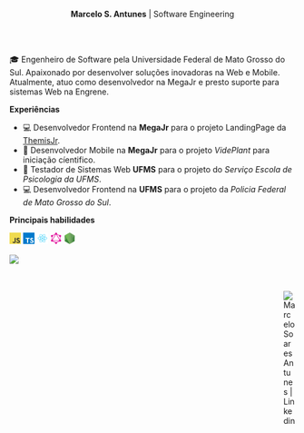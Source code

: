 <p align="center"> <a><b>Marcelo S. Antunes</b> | Software Engineering</a> </p> <br />

<br />

🎓 Engenheiro de Software pela Universidade Federal de Mato Grosso do Sul. Apaixonado por desenvolver soluções inovadoras na Web e Mobile. Atualmente, atuo como desenvolvedor na MegaJr e presto suporte para sistemas Web na Engrene.

**Experiências**

- 💻 Desenvolvedor Frontend na **MegaJr** para o projeto LandingPage da  [ThemisJr](https://www.themisej.com/).
- 📱 Desenvolvedor Mobile na **MegaJr** para o projeto *VidePlant* para iniciação cíentifico.
- 🧪 Testador de Sistemas Web **UFMS** para o projeto do *Serviço Escola de Psicologia da UFMS*.
- 💻 Desenvolvedor Frontend na **UFMS** para o projeto da *Policia Federal de Mato Grosso do Sul*.

**Principais habilidades**

<code><img height="20" alt="javascript" src="https://raw.githubusercontent.com/github/explore/80688e429a7d4ef2fca1e82350fe8e3517d3494d/topics/javascript/javascript.png"></code>
<code><img height="20" alt="typescript" src="https://raw.githubusercontent.com/github/explore/80688e429a7d4ef2fca1e82350fe8e3517d3494d/topics/typescript/typescript.png"></code>
<code><img height="20" alt="react" src="https://raw.githubusercontent.com/github/explore/80688e429a7d4ef2fca1e82350fe8e3517d3494d/topics/react/react.png"></code>
<code><img height="20" alt="graphql" src="https://raw.githubusercontent.com/github/explore/5c058a388828bb5fde0bcafd4bc867b5bb3f26f3/topics/graphql/graphql.png"></code>
<code><img height="20" alt="nodejs" src="https://raw.githubusercontent.com/github/explore/80688e429a7d4ef2fca1e82350fe8e3517d3494d/topics/nodejs/nodejs.png"></code>    

<a><img align="center" src="https://github-readme-stats.vercel.app/api/top-langs/?username=Mar-1&layout=compact&theme=buefy&hide_border=true" /></a> 

<br />
<br />

<a href="https://www.linkedin.com/in/marcelo-soares-antunes/" target="_blank">
  <img align="right" alt="Marcelo Soares Antunes | Linkedin" width="21px" src="https://cdn-icons-png.flaticon.com/512/174/174857.png" />
</a>

